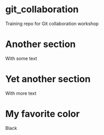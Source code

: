 # git_collaboration
Training repo for Git collaboration workshop

# Another section
With some text

# Yet another section
With more text

# My favorite color
Black

